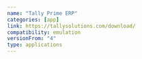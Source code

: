 ```yaml
---
name: "Tally Prime ERP"
categories: [app]
link: https://tallysolutions.com/download/
compatibility: emulation
versionFrom: "4"
type: applications
---
```


